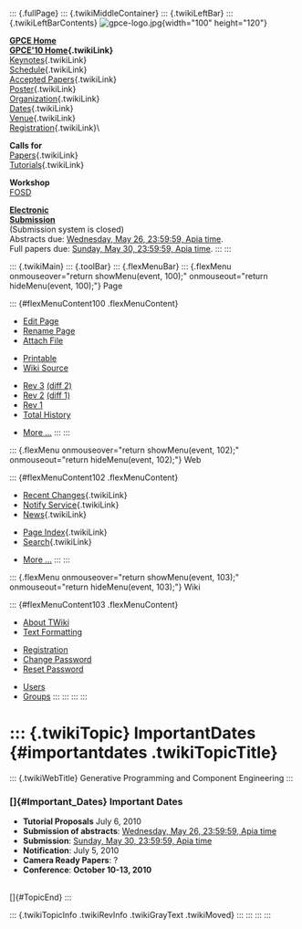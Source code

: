 ::: {.fullPage}
::: {.twikiMiddleContainer}
::: {.twikiLeftBar}
::: {.twikiLeftBarContents}
![gpce-logo.jpg](../pub/GPCE10/WebLeftBar/gpce-logo.jpg){width="100"
height="120"}

**[GPCE Home](http://program-transformation.org/Gpce)**\
**[GPCE\'10 Home](WebHome){.twikiLink}**\
[Keynotes](KeynoteSpeakers){.twikiLink}\
[Schedule](ConferenceProgram){.twikiLink}\
[Accepted Papers](AcceptedPapers){.twikiLink}\
[Poster](Poster){.twikiLink}\
[Organization](ConferenceOrganization){.twikiLink}\
[Dates](ImportantDates){.twikiLink}\
[Venue](ConferenceVenue){.twikiLink}\
[Registration](ConferenceRegistration){.twikiLink}\

**Calls for**\
[Papers](CallForPapers){.twikiLink}\
[Tutorials](CallForTutorials){.twikiLink}

**Workshop**\
[FOSD](http://www.infosun.fim.uni-passau.de/cl/staff/apel/FOSD2010/index.html)

**[Electronic\
Submission](http://www.easychair.org/conferences/?conf=gpce10)**\
(Submission system is closed)\
Abstracts due: [Wednesday, May 26, 23:59:59, Apia
time](http://www.timeanddate.com/worldclock/fixedtime.html?month=5&day=26&year=2010&hour=23&min=59&sec=59&p1=282).\
Full papers due: [Sunday, May 30, 23:59:59, Apia
time](http://www.timeanddate.com/worldclock/fixedtime.html?month=5&day=30&year=2010&hour=23&min=59&sec=59&p1=282).
:::
:::

::: {.twikiMain}
::: {.toolBar}
::: {.flexMenuBar}
::: {.flexMenu onmouseover="return showMenu(event, 100);" onmouseout="return hideMenu(event, 100);"}
Page

::: {#flexMenuContent100 .flexMenuContent}
-   [Edit
    Page](http://www.program-transformation.org/edit/GPCE10/ImportantDates?t=1536827532)
-   [Rename
    Page](http://www.program-transformation.org/rename/GPCE10/ImportantDates)
-   [Attach
    File](http://www.program-transformation.org/attach/GPCE10/ImportantDates)

<!-- -->

-   [Printable](http://www.program-transformation.org/view/GPCE10/ImportantDates?skin=print.pattern)
-   [Wiki
    Source](http://www.program-transformation.org/view/GPCE10/ImportantDates?skin=text&raw=on&contenttype=text/plain)

<!-- -->

-   [Rev
    3](http://www.program-transformation.org/view/GPCE10/ImportantDates?rev=1.3)
    [(diff 2)](http://www.program-transformation.org/rdiff/GPCE10/ImportantDates?rev1=1.3&rev2=1.2)
-   [Rev
    2](http://www.program-transformation.org/view/GPCE10/ImportantDates?rev=1.2)
    [(diff 1)](http://www.program-transformation.org/rdiff/GPCE10/ImportantDates?rev1=1.2&rev2=1.1)
-   [Rev
    1](http://www.program-transformation.org/view/GPCE10/ImportantDates?rev=1.1)
-   [Total
    History](http://www.program-transformation.org/rdiff/GPCE10/ImportantDates)

<!-- -->

-   [More
    \...](http://www.program-transformation.org/oops/GPCE10/ImportantDates?template=oopsmore&param1=1.3&param2=1.3)
:::
:::

::: {.flexMenu onmouseover="return showMenu(event, 102);" onmouseout="return hideMenu(event, 102);"}
Web

::: {#flexMenuContent102 .flexMenuContent}
-   [Recent Changes](WebChanges){.twikiLink}
-   [Notify Service](WebNotify){.twikiLink}
-   [News](WebNews){.twikiLink}

<!-- -->

-   [Page Index](WebIndex){.twikiLink}
-   [Search](WebSearch){.twikiLink}

<!-- -->

-   [More
    \...](http://www.program-transformation.org/oops/GPCE10/ImportantDates?template=oopsmore&param1=1.3&param2=1.3)
:::
:::

::: {.flexMenu onmouseover="return showMenu(event, 103);" onmouseout="return hideMenu(event, 103);"}
Wiki

::: {#flexMenuContent103 .flexMenuContent}
-   [About
    TWiki](http://www.program-transformation.org/view/TWiki/WebHome)
-   [Text
    Formatting](http://www.program-transformation.org/view/TWiki/TextFormattingRules)

<!-- -->

-   [Registration](http://www.program-transformation.org/view/TWiki/TWikiRegistration)
-   [Change
    Password](http://www.program-transformation.org/view/TWiki/ChangePassword)
-   [Reset
    Password](http://www.program-transformation.org/view/TWiki/ResetPassword)

<!-- -->

-   [Users](http://www.program-transformation.org/view/Main/TWikiUsers)
-   [Groups](http://www.program-transformation.org/view/Main/TWikiGroups)
:::
:::
:::
:::

::: {.twikiTopic}
ImportantDates {#importantdates .twikiTopicTitle}
==============

::: {.twikiWebTitle}
Generative Programming and Component Engineering
:::

### []{#Important_Dates} Important Dates

-   **Tutorial Proposals** July 6, 2010
-   **Submission of abstracts**: [Wednesday, May 26, 23:59:59, Apia
    time](http://www.timeanddate.com/worldclock/fixedtime.html?month=5&day=26&year=2010&hour=23&min=59&sec=59&p1=282)
-   **Submission**: [Sunday, May 30, 23:59:59, Apia
    time](http://www.timeanddate.com/worldclock/fixedtime.html?month=5&day=30&year=2010&hour=23&min=59&sec=59&p1=282)
-   **Notification**: July 5, 2010
-   **Camera Ready Papers**: ?
-   **Conference**: **October 10-13, 2010**

\
[]{#TopicEnd}
:::

::: {.twikiTopicInfo .twikiRevInfo .twikiGrayText .twikiMoved}
:::
:::
:::
:::
